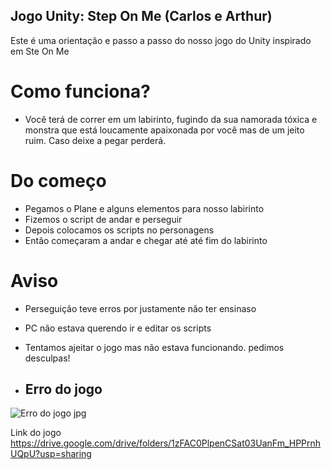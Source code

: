 ## Jogo Unity: Step On Me (Carlos e Arthur)

Este é uma orientação e passo a passo do nosso jogo do Unity inspirado em Ste On Me

# Como funciona?

* Você terá de correr em um labirinto, fugindo da sua namorada tóxica e monstra que está loucamente apaixonada por você mas de um jeito ruim. Caso deixe a pegar perderá.

# Do começo 
* Pegamos o Plane e alguns elementos para nosso labirinto 
* Fizemos o script de andar e perseguir 
* Depois colocamos os scripts no personagens 
* Então começaram a andar e chegar até até fim do labirinto
# Aviso 
* Perseguição teve erros por justamente não ter ensinaso
* PC não estava querendo ir e editar os scripts
* Tentamos ajeitar o jogo mas não estava funcionando. pedimos desculpas!

*  ## Erro do jogo
![Erro do jogo jpg](https://github.com/Carlos-Alarcon-A/Jogo-Unity/assets/128370700/cf11a048-792c-4e7c-b64c-8732d205afaa)

Link do jogo
https://drive.google.com/drive/folders/1zFAC0PlpenCSat03UanFm_HPPrnhUQpU?usp=sharing
